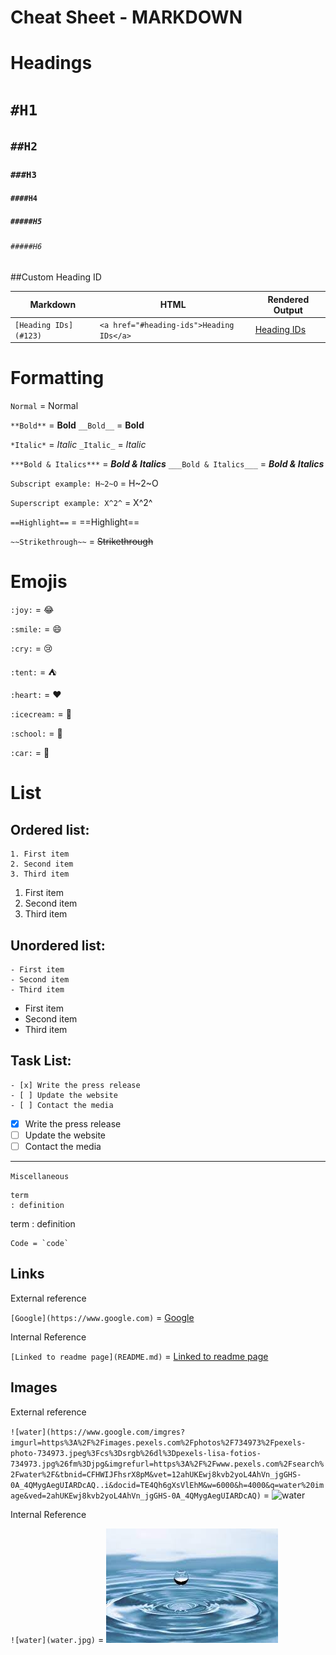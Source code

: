 # Cheat Sheet - MARKDOWN


# Headings

# `#H1`

## `##H2`

### `###H3`

#### `####H4`

##### `#####H5`

###### `#####H6`

##Custom Heading ID


| Markdown                | HTML                                       | Rendered Output  |
| ----------------------- | ------------------------------------------ | ---------------- |
| `[Heading IDs](#123)` | `<a href="#heading-ids">Heading IDs</a>` | [Heading IDs](#123) |

# Formatting

`Normal`  = Normal

 `**Bold**`  = **Bold**
 `__Bold__`  = __Bold__

`*Italic*` = *Italic*
`_Italic_` = _Italic_

`***Bold & Italics***` = ***Bold & Italics***
`___Bold & Italics___` = ___Bold & Italics___

`Subscript example: H~2~O` = H~2~O

`Superscript example: X^2^` = X^2^

`==Highlight==` = ==Highlight==

`~~Strikethrough~~` = ~~Strikethrough~~

# Emojis

`:joy:` = 😂

`:smile:` = 😄

`:cry:` = 😢

`:tent:` = ⛺️

`:heart:` = ❤️

`:icecream:` = 🍦

`:school:` = 🏫

`:car:` = 🚗

# List

## Ordered list:

```
1. First item
2. Second item
3. Third item
```

1. First item
2. Second item
3. Third item

## Unordered list:

```
- First item
- Second item
- Third item
```

- First item
- Second item
- Third item

## Task List:

```
- [x] Write the press release
- [ ] Update the website
- [ ] Contact the media
```

- [X] Write the press release
- [ ] Update the website
- [ ] Contact the media

---

`Miscellaneous`

```
term
: definition
```

term
: definition


```
Code = `code`
```

## Links

External reference

`[Google](https://www.google.com)` = [Google](https://www.google.com)

Internal Reference

`[Linked to readme page](README.md)` = [Linked to readme page](README.md)

## Images

External reference

`![water](https://www.google.com/imgres?imgurl=https%3A%2F%2Fimages.pexels.com%2Fphotos%2F734973%2Fpexels-photo-734973.jpeg%3Fcs%3Dsrgb%26dl%3Dpexels-lisa-fotios-734973.jpg%26fm%3Djpg&imgrefurl=https%3A%2F%2Fwww.pexels.com%2Fsearch%2Fwater%2F&tbnid=CFHWIJFhsrX8pM&vet=12ahUKEwj8kvb2yoL4AhVn_jgGHS-0A_4QMygAegUIARDcAQ..i&docid=TE4Qh6gXsVlEhM&w=6000&h=4000&q=water%20image&ved=2ahUKEwj8kvb2yoL4AhVn_jgGHS-0A_4QMygAegUIARDcAQ)` = ![water](https://www.google.com/imgres?imgurl=https%3A%2F%2Fimages.pexels.com%2Fphotos%2F734973%2Fpexels-photo-734973.jpeg%3Fcs%3Dsrgb%26dl%3Dpexels-lisa-fotios-734973.jpg%26fm%3Djpg&imgrefurl=https%3A%2F%2Fwww.pexels.com%2Fsearch%2Fwater%2F&tbnid=CFHWIJFhsrX8pM&vet=12ahUKEwj8kvb2yoL4AhVn_jgGHS-0A_4QMygAegUIARDcAQ..i&docid=TE4Qh6gXsVlEhM&w=6000&h=4000&q=water%20image&ved=2ahUKEwj8kvb2yoL4AhVn_jgGHS-0A_4QMygAegUIARDcAQ)

Internal Reference

`![water](water.jpg)` = ![water](water.jpg)
